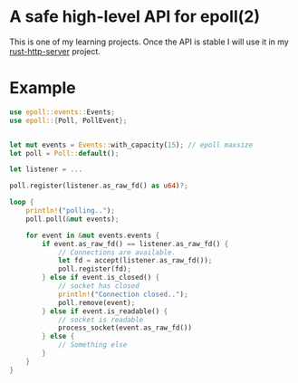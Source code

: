 # A safe high-level API for epoll(2)
This is one of my learning projects.
Once the API is stable I will use it in my [rust-http-server](https://github.com/mohammedgqudah/rust-http-server) project.

# Example

```rust
use epoll::events::Events;
use epoll::{Poll, PollEvent};


let mut events = Events::with_capacity(15); // epoll maxsize
let poll = Poll::default();

let listener = ...

poll.register(listener.as_raw_fd() as u64)?;

loop {
    println!("polling..");
    poll.poll(&mut events);

    for event in &mut events.events {
        if event.as_raw_fd() == listener.as_raw_fd() {
            // Connections are available.
            let fd = accept(listener.as_raw_fd());
            poll.register(fd);
        } else if event.is_closed() {
            // socket has closed
            println!("Connection closed..");
            poll.remove(event);
        } else if event.is_readable() {
            // socket is readable
            process_socket(event.as_raw_fd())
        } else {
            // Something else
        }
    }
}
```
